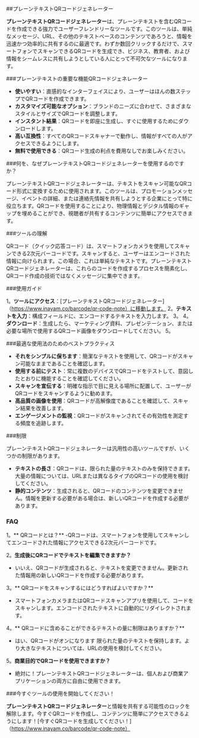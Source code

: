 ##プレーンテキストQRコードジェネレーター

**プレーンテキストQRコードジェネレーター**は、プレーンテキストを含むQRコードを作成できる強力でユーザーフレンドリーなツールです。このツールは、単純なメッセージ、URL、その他のテキストベースのコンテンツであろうと、情報を迅速かつ効率的に共有するのに最適です。わずか数回クリックするだけで、スマートフォンでスキャンできるQRコードを生成でき、ビジネス、教育者、および情報をシームレスに共有しようとしている人にとって不可欠なツールになります。

###プレーンテキストの重要な機能QRコードジェネレーター

-  **使いやすい**：直感的なインターフェイスにより、ユーザーはほんの数ステップでQRコードを作成できます。
-  **カスタマイズ可能なオプション**：ブランドのニーズに合わせて、さまざまなスタイルとサイズでQRコードを調整します。
-  **インスタント結果**：QRコードを即座に生成し、すぐに使用するためにダウンロードします。
-  **高い互換性**：すべてのQRコードスキャナーで動作し、情報がすべての人がアクセスできるようにします。
-  **無料で使用できる**：QRコード生成の利点を費用なしでお楽しみください。

###何を、なぜプレーンテキストQRコードジェネレーターを使用するのですか？

プレーンテキストQRコードジェネレーターは、テキストをスキャン可能なQRコード形式に変換するために使用されます。このツールは、プロモーションメッセージ、イベントの詳細、または連絡先情報を共有しようとする企業にとって特に役立ちます。QRコードを使用することにより、物理情報とデジタル情報のギャップを埋めることができ、視聴者が共有するコンテンツに簡単にアクセスできます。

###ツールの理解

QRコード（クイック応答コード）は、スマートフォンカメラを使用してスキャンできる2次元バーコードです。スキャンすると、ユーザーはエンコードされた情報に向けられます。この場合、これは単純なテキストです。プレーンテキストQRコードジェネレーターは、これらのコードを作成するプロセスを簡素化し、QRコード作成の技術ではなくメッセージに集中できます。

###使用ガイド

1。**ツールにアクセス**：[プレーンテキストQRコードジェネレーター]（https://www.inayam.co/barcode/qr-code-note）に移動します。
2。**テキストを入力**：構成フィールドに、エンコードするテキストを入力します。
3。
4。**ダウンロード**：生成したら、マーケティング資料、プレゼンテーション、または必要な場所で使用するQRコード画像をダウンロードしてください。
5。

###最適な使用法のためのベストプラクティス

-  **それをシンプルに保ちます**：簡潔なテキストを使用して、QRコードがスキャン可能なままであることを確認します。
-  **使用する前にテスト**：常に複数のデバイスでQRコードをテストして、意図したとおりに機能することを確認してください。
-  **スキャンを宣伝する**：明確な指示で目に見える場所に配置して、ユーザーがQRコードをスキャンするように勧めます。
-  **高品質の画像を使用**：QRコードが高解像度であることを確認して、スキャン結果を改善します。
-  **エンゲージメントの監視**：QRコードがスキャンされてその有効性を測定する頻度を追跡します。

###制限

プレーンテキストQRコードジェネレーターは汎用性の高いツールですが、いくつかの制限があります。
-  **テキストの長さ**：QRコードは、限られた量のテキストのみを保持できます。大量の情報については、URLまたは異なるタイプのQRコードの使用を検討してください。
-  **静的コンテンツ**：生成されると、QRコードのコンテンツを変更できません。情報を更新する必要がある場合は、新しいQRコードを作成する必要があります。

### FAQ

1。** QRコードとは？**
-QRコードは、スマートフォンを使用してスキャンしてエンコードされた情報にアクセスできる2次元バーコードです。

2。**生成後にQRコードでテキストを編集できますか？**
- いいえ、QRコードが生成されると、テキストを変更できません。更新された情報用の新しいQRコードを作成する必要があります。

3。** QRコードをスキャンするにはどうすればよいですか？**
- スマートフォンカメラまたはQRコードスキャンアプリを使用して、コードをスキャンします。エンコードされたテキストに自動的にリダイレクトされます。

4。** QRコードに含めることができるテキストの量に制限はありますか？**
- はい、QRコードがオンになります 限られた量のテキストを保持します。より大きなテキストについては、URLの使用を検討してください。

5。**商業目的でQRコードを使用できますか？**
- 絶対に！プレーンテキストQRコードジェネレーターは、個人および商業アプリケーションの両方に自由に使用できます。

###今すぐツールの使用を開始してください！

**プレーンテキストQRコードジェネレーター**と情報を共有する可能性のロックを解除します。今すぐQRコードを作成し、コンテンツに簡単にアクセスできるようにします！[今すぐQRコードを生成してください！]（https://www.inayam.co/barcode/qr-code-note）